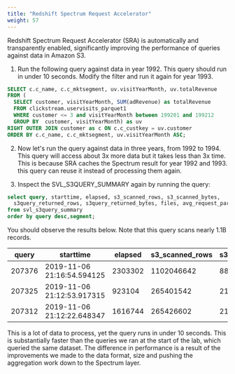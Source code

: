 ```yaml
---
title: "Redshift Spectrum Request Accelerator"
weight: 57
---
```


Redshift Spectrum Request Accelerator (SRA) is automatically and transparently enabled, significantly improving the performance of queries against data in Amazon S3.

1. Run the following query against data in year 1992. This query should run in under 10 seconds. Modify the filter and run it again for year 1993.
```sql
SELECT c.c_name, c.c_mktsegment, uv.visitYearMonth, uv.totalRevenue
FROM (
  SELECT customer, visitYearMonth, SUM(adRevenue) as totalRevenue
  FROM clickstream.uservisits_parquet1
  WHERE customer <= 3 and visitYearMonth between 199201 and 199212
  GROUP BY  customer, visitYearMonth) as uv
RIGHT OUTER JOIN customer as c ON c.c_custkey = uv.customer
ORDER BY c.c_name, c.c_mktsegment, uv.visitYearMonth ASC;
```
2. Now let's run the query against data in three years, from 1992 to 1994. This query will access about 3x more data but it takes less than 3x time. This is because SRA caches the Spectrum result for year 1992 and 1993. this query can reuse it instead of processing them again.

3. Inspect the SVL_S3QUERY_SUMMARY again by running the query:
```sql
select query, starttime, elapsed, s3_scanned_rows, s3_scanned_bytes,
  s3query_returned_rows, s3query_returned_bytes, files, avg_request_parallelism 
from svl_s3query_summary 
order by query desc,segment;
```

You should observe the results below. Note that this query scans nearly 1.1B records.

|query|starttime|elapsed|s3_scanned_rows|s3_scanned_bytes|s3query_returned_rows|s3query_returned_bytes|files|avg_request_parallelism|
|---|---|---|---|---|---|---|---|---|
|207376|2019-11-06 21:16:54.594125|2303302|1102046642|8848259230|299|117806|144|5.2|
|207325|2019-11-06 21:12:53.917315|923104|265401542|2130891630|72|28368|36|5.3|
|207312|2019-11-06 21:12:22.648347|1616744|265426602|2131090671|72|28368|36|4.9|

This is a lot of data to process, yet the query runs in under 10 seconds. This is substantially faster than the queries we ran at the start of the lab, which queried the same dataset. The difference in performance is a result of the improvements we made to the data format, size and pushing the aggregation work down to the Spectrum layer.

